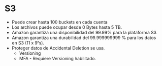 # S3

- Puede crear hasta 100 buckets en cada cuenta
- Los archivos  puede ocupar  desde  0 Bytes hasta 5 TB.
- Amazon  garantiza  una disponibilidad  del 99.99% para la plataforma S3.
- Amazon garantiza una durabilidad del 99.999999999 %  para los datos en S3 (11 x  9“s).
- Proteger datos de Accidental Deletion se usa.
  - Versioning
  - MFA - Requiere Versioning habilitado.
